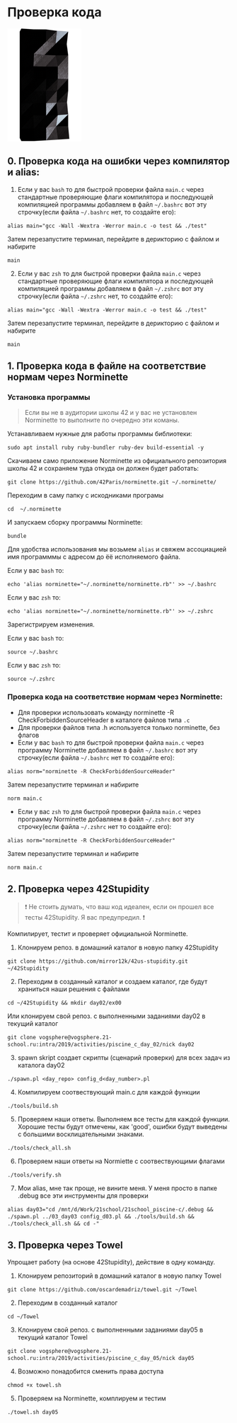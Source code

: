 # Проверка кода #

![pageimage](src/page1image3852832-small-13.png)


## 0. Проверка кода на ошибки через компилятор и alias: ##

1. Если у вас `bash` то для быстрой проверки файла `main.c` через стандартные проверяющие флаги компилятора и последующей компиляцией программы добавляем в файл `~/.bashrc` вот эту строчку(если файла `~/.bashrc` нет, то создайте его):
```
alias main="gcc -Wall -Wextra -Werror main.c -o test && ./test"
```
Затем перезапустите терминал, перейдите в дерикторию с файлом и набирите 
```
main
```
2. Если у вас `zsh` то для быстрой проверки файла `main.c` через стандартные проверяющие флаги компилятора и последующей компиляцией программы добавляем в файл `~/.zshrc` вот эту строчку(если файла `~/.zshrc` нет, то создайте его):
```
alias main="gcc -Wall -Wextra -Werror main.c -o test && ./test"
```
Затем перезапустите терминал, перейдите в дерикторию с файлом и набирите 
```
main
```



## 1. Проверка кода в файле на соответствие нормам через Norminette ##

### Установка программы

> Если вы не в аудитории школы 42 и у вас не установлен Norminette то выполните по очередно эти команы.

Устанавливаем нужные для работы программы библиотеки:
```
sudo apt install ruby ruby-bundler ruby-dev build-essential -y
```

Скачиваем само приложение Norminette из официального репозитория школы 42 и сохраняем туда откуда он должен будет работать:
```
git clone https://github.com/42Paris/norminette.git ~/.norminette/
```

Переходим в саму папку с искодниками програмы
```
cd  ~/.norminette
```

И запускаем сборку программы Norminette:
```
bundle
```

Для удобства использования мы возьмем `alias` и свяжем ассоциацией имя программмы с адресом до ёё исполняемого файла.

Если у вас `bash` то:
```
echo 'alias norminette="~/.norminette/norminette.rb"' >> ~/.bashrc
```

Если у вас `zsh` то:
```
echo 'alias norminette="~/.norminette/norminette.rb"' >> ~/.zshrc
```

Зарегистрируем изменения.


Если у вас `bash` то:
```
source ~/.bashrc
```

Если у вас `zsh` то:
```
source ~/.zshrc
```

### Проверка кода на соответствие нормам через Norminette:

   * Для проверки использовать команду norminette -R CheckForbiddenSourceHeader в каталоге файлов типа `.с`
   * Для проверки файлов типа .h используется только norminette, без флагов
   * Если у вас `bash` то для быстрой проверки файла `main.c` через программу Norminette добавляем в файл `~/.bashrc` вот эту строчку(если файла `~/.bashrc` нет то создайте его):
   ```
   alias norm="norminette -R CheckForbiddenSourceHeader"
   ```
   Затем перезапустите терминал и набирите 
   ```
   norm main.c
   ```
   * Если у вас `zsh` то для быстрой проверки файла `main.c` через программу Norminette добавляем в файл `~/.zshrc` вот эту строчку(если файла `~/.zshrc` нет то создайте его):
   ```
   alias norm="norminette -R CheckForbiddenSourceHeader"
   ```
   Затем перезапустите терминал и набирите 
   ```
   norm main.c
   ```

## 2. Проверка через 42Stupidity ##

> ❗️ Не стоить думать, что ваш код идеален, если он прошел все тесты 42Stupidity. Я вас предупредил. ❗️

Компилирует, тестит и проверяет официальной Norminette.

1.	Клонируем репоз. в домашний каталог в новую папку 42Stupidity
```
git clone https://github.com/mirror12k/42us-stupidity.git ~/42Stupidity
```

2.	Переходим в созданный каталог и создаем каталог, где будут храниться наши решения с файлами
```
cd ~/42Stupidity && mkdir day02/ex00
```
Или клонируем свой репоз. с выполненными заданиями day02 в текущий каталог
```
git clone vogsphere@vogsphere.21-school.ru:intra/2019/activities/piscine_c_day_02/nick day02
```

3.	spawn skript cоздает скрипты (сценарий проверки) для всех задач из каталога day02
```
./spawn.pl <day_repo> config_d<day_number>.pl
```

4.	Компилируем соотвествующий main.c для каждой функции
```
./tools/build.sh
```

5.	Проверяем наши ответы. Выполняем все тесты для каждой функции. Хорошие тесты будут отмечены, как 'good', ошибки будут выведены с большими восклицательными знаками.
```
./tools/check_all.sh
```

6.	Проверяем наши ответы на Normiette с соотвествующими флагами
```
./tools/verify.sh
```

7. Мои alias, мне так проще, не вините меня. У меня просто в папке .debug все эти инструменты для проверки
```
alias day03="cd /mnt/d/Work/21school/21school_piscine-c/.debug && ./spawn.pl ../03_day03 config_d03.pl && ./tools/build.sh && ./tools/check_all.sh && cd -"
```



## 3. Проверка через Towel ##

Упрощает работу (на основе 42Stupidity), действие в одну команду.

1. Клонируем репозиторий в домашний каталог в новую папку Towel
```
git clone https://github.com/oscardemadriz/towel.git ~/Towel
```
2. Переходим в созданный каталог
 ```
cd ~/Towel
```

3. Клонируем свой репоз. с выполненными заданиями day05 в текущий каталог Towel
```
git clone vogsphere@vogsphere.21-school.ru:intra/2019/activities/piscine_c_day_05/nick day05
```
4. Возможно понадобится сменить права доступа 
```
chmod +x towel.sh
```
5. Проверяем на Norminette, комплируем и тестим 
```
./towel.sh day05
```